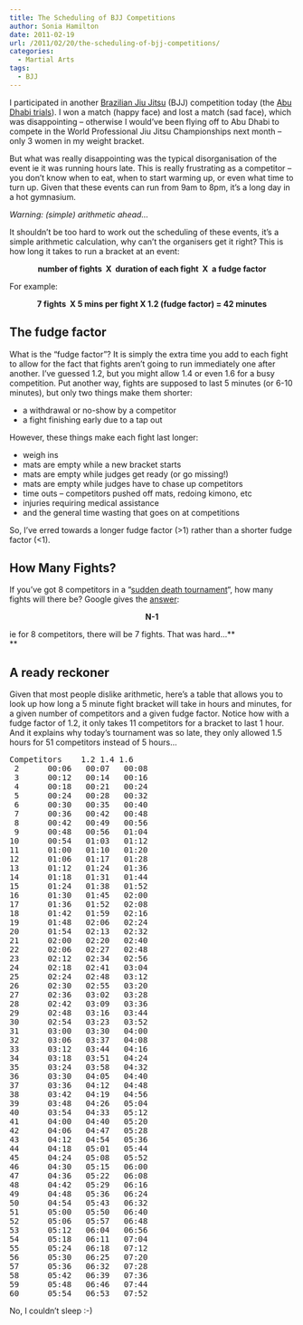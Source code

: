 ```yaml
---
title: The Scheduling of BJJ Competitions
author: Sonia Hamilton
date: 2011-02-19
url: /2011/02/20/the-scheduling-of-bjj-competitions/
categories:
  - Martial Arts
tags:
  - BJJ
---
```

I participated in another [Brazilian Jiu Jitsu][1] (BJJ) competition today (the [Abu Dhabi trials][2]). I won a match (happy face) and lost a match (sad face), which was disappointing &#8211; otherwise I would&#8217;ve been flying off to Abu Dhabi to compete in the World Professional Jiu Jitsu Championships next month &#8211; only 3 women in my weight bracket.

But what was really disappointing was the typical disorganisation of the event ie it was running hours late. This is really frustrating as a competitor &#8211; you don&#8217;t know when to eat, when to start warming up, or even what time to turn up. Given that these events can run from 9am to 8pm, it&#8217;s a long day in a hot gymnasium.

*Warning: (simple) arithmetic ahead&#8230;<!--more-->*

It shouldn&#8217;t be too hard to work out the scheduling of these events, it&#8217;s a simple arithmetic calculation, why can&#8217;t the organisers get it right? This is how long it takes to run a bracket at an event:

<p style="text-align: center;">
  <strong>number of fights  X  duration of each fight  X  a fudge factor</strong>
</p>

For example:

<p style="text-align: center;">
  <strong>7 fights  X 5 mins per fight X 1.2 (fudge factor) = 42 minutes</strong>
</p>

## The fudge factor

What is the &#8220;fudge factor&#8221;? It is simply the extra time you add to each fight to allow for the fact that fights aren&#8217;t going to run immediately one after another. I&#8217;ve guessed 1.2, but you might allow 1.4 or even 1.6 for a busy competition. Put another way, fights are supposed to last 5 minutes (or 6-10 minutes), but only two things make them shorter:

  * a withdrawal or no-show by a competitor
  * a fight finishing early due to a tap out

However, these things make each fight last longer:

  * weigh ins
  * mats are empty while a new bracket starts
  * mats are empty while judges get ready (or go missing!)
  * mats are empty while judges have to chase up competitors
  * time outs &#8211; competitors pushed off mats, redoing kimono, etc
  * injuries requiring medical assistance
  * and the general time wasting that goes on at competitions

So, I&#8217;ve erred towards a longer fudge factor (>1) rather than a shorter fudge factor (<1).

## How Many Fights?

If you&#8217;ve got 8 competitors in a &#8220;[sudden death tournament][3]&#8220;, how many fights will there be? Google gives the [answer][4]:

<p style="text-align: center;">
  <strong>N-1</strong>
</p>

ie for 8 competitors, there will be 7 fights. That was hard&#8230;**  
**

## A ready reckoner

Given that most people dislike arithmetic, here&#8217;s a table that allows you to look up how long a 5 minute fight bracket will take in hours and minutes, for a given number of competitors and a given fudge factor. Notice how with a fudge factor of 1.2, it only takes 11 competitors for a bracket to last 1 hour. And it explains why today&#8217;s tournament was so late, they only allowed 1.5 hours for 51 competitors instead of 5 hours&#8230;

<pre>Competitors	1.2	1.4	1.6
 2		00:06	00:07	00:08
 3		00:12	00:14	00:16
 4		00:18	00:21	00:24
 5		00:24	00:28	00:32
 6		00:30	00:35	00:40
 7		00:36	00:42	00:48
 8		00:42	00:49	00:56
 9		00:48	00:56	01:04
10		00:54	01:03	01:12
11		01:00	01:10	01:20
12		01:06	01:17	01:28
13		01:12	01:24	01:36
14		01:18	01:31	01:44
15		01:24	01:38	01:52
16		01:30	01:45	02:00
17		01:36	01:52	02:08
18		01:42	01:59	02:16
19		01:48	02:06	02:24
20		01:54	02:13	02:32
21		02:00	02:20	02:40
22		02:06	02:27	02:48
23		02:12	02:34	02:56
24		02:18	02:41	03:04
25		02:24	02:48	03:12
26		02:30	02:55	03:20
27		02:36	03:02	03:28
28		02:42	03:09	03:36
29		02:48	03:16	03:44
30		02:54	03:23	03:52
31		03:00	03:30	04:00
32		03:06	03:37	04:08
33		03:12	03:44	04:16
34		03:18	03:51	04:24
35		03:24	03:58	04:32
36		03:30	04:05	04:40
37		03:36	04:12	04:48
38		03:42	04:19	04:56
39		03:48	04:26	05:04
40		03:54	04:33	05:12
41		04:00	04:40	05:20
42		04:06	04:47	05:28
43		04:12	04:54	05:36
44		04:18	05:01	05:44
45		04:24	05:08	05:52
46		04:30	05:15	06:00
47		04:36	05:22	06:08
48		04:42	05:29	06:16
49		04:48	05:36	06:24
50		04:54	05:43	06:32
51		05:00	05:50	06:40
52		05:06	05:57	06:48
53		05:12	06:04	06:56
54		05:18	06:11	07:04
55		05:24	06:18	07:12
56		05:30	06:25	07:20
57		05:36	06:32	07:28
58		05:42	06:39	07:36
59		05:48	06:46	07:44
60		05:54	06:53	07:52</pre>

No, I couldn&#8217;t sleep :-)

 [1]: http://en.wikipedia.org/wiki/Brazilian_Jiu-Jitsu
 [2]: http://www.abudhabiproaustralia.com/
 [3]: http://en.wikipedia.org/wiki/Single_elimination_tournament
 [4]: http://wiki.answers.com/Q/What_the_formula_of_single_elimination_tournament
